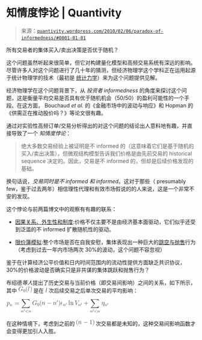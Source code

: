 <!--yml

分类：未分类

日期：2024-05-18 13:54:04

-->

# 知情度悖论 | Quantivity

> 来源：[`quantivity.wordpress.com/2010/02/06/paradox-of-informedness/#0001-01-01`](https://quantivity.wordpress.com/2010/02/06/paradox-of-informedness/#0001-01-01)

所有交易者的集体买入/卖出决策是否优于随机？

这个问题虽然听起来很简单，但它对构建量化模型和高频交易系统有深远的影响。尽管许多人对这个问题进行了几十年的猜测，但经济物理学这个学科正在运用起源于统计物理学的技术（最初是 [统计力学](http://en.wikipedia.org/wiki/Statistical_mechanics)）来为这个问题提供见解。

经济物理学在这个问题背景下，从 *投资者 informedness* 的角度来探讨这个问题，这是衡量平均交易是否具有优于随机机会（50/50）的盈利可能性的一个手段。在这方面， Bouchaud *et al.* 的《金融市场中的波动与响应》和 Hopman 的《供需正在推动股价吗？》等论文很有趣。

通过对实验性高频订单/交易分析得出的对这个问题的结论出人意料地有趣，并直接导致了一个 *知情度悖论*：

> 绝大多数交易经验上被证明是不 informed 的（这意味着它们是基于随机的买入/卖出决策），但微观结构模型告诉我们价格是由先前交易的 historical sequence 决定的。因此，交易是不 informed 的，但却是后续价格发现的基础。

换句话说，*交易同时是不 informed 和 informed*。这对于那些（ presumably few，鉴于过去两年）相信理性代理和有效市场假说的的人来说，这是一个非常不安的发现。

这个悖论与前两篇博文中的观察有有趣的联系：

+   [因果关系、外生性和制度](https://quantivity.wordpress.com/2010/01/10/causality-exogeny-regimes/):价格不仅主要不是由经济基本面驱动，它们似乎还受到泛滥的不 informed 扩散随机性的驱动。

+   [限价簿模拟](https://quantivity.wordpress.com/2010/01/12/limit-book-simulation/):整个市场是否在自我安慰，集体表现出一种巨大的[跳空与抛售](http://www.cdam.lse.ac.uk/Reports/Abstracts/cdam-2005-12.html)行为（考虑到过去一年内市场两次 30%的波动，这个问题不容忽视）

鉴于在计算经济公平价值和日内时间范围内的流动性提供方面缺乏共识协议，30%的价格波动是否确实只是非共谋的集体跳跃和抛售行为？

布绍德*等人*提出了历史交易与当前价格（即交易间影响）之间的关系，如下所示，其中 ![G_{0}(l)](img/fe874d95e267111b133e9af4d2726ccd.png) 是在 ![l](img/f72ec5bdcaec0dbe8f202da71d2765f7.png) 次后续交易之后单次交易的平均影响：

![p_{n} = \displaystyle\sum_{n' < n} G_{0}(n - n') \epsilon_{n'} \ln V_{n'} + \displaystyle\sum_{n' < n} \eta_{n'}](img/3c8b2271d8fb6d1a4eaf41a6e45429dd.png)

在这种情境下，考虑到之前的 ![(n-1)](img/6ec8f3107cb46c93dc3ee7323a09d70a.png) 次交易都是未知的，这种交易间影响函数才会变得更加引人入胜。
